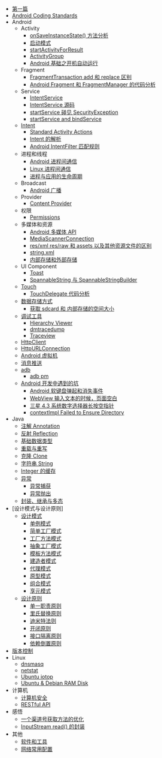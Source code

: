 * [第一篇](README.md)
* [Android Coding Standards](android/coding_standards.md)
* Android
   * Activity
       * [onSaveInstanceState() 方法分析](android/activity/onsaveinstancestate_method.md)
       * [启动模式](android/activity/launch_mode.md)
       * [startActivityForResult](android/start_activity_for_result.md)
	   * [ActivityGroup](android/activity_group.md)
	   * [Android 基础之开机自动运行](android/start_application_when_boot_completed.md)
   * Fragment
       * [FragmentTransaction add 和 replace 区别](android/fragment/fragmenttransaction_add_and_replace.md)
       * [Android Fragment 和 FragmentManager 的代码分析](android/fragment/fragment_and_fragmentmanager_code.md)
   * Service
       * [IntentService](android/service/intent_service.md)
       * [IntentService 源码](android/service/intent_service_code.md)
       * [startService 碰见 SecurityException](android/service/startservice_with_security_exception.md)
       * [startService and bindService](android/service/startservice_and_bindservice.md)
   * [Intent](android/intent/summary.md)
       * [Standard Activity Actions](android/intent/standard_activity_actions.md) 
       * [Intent 的解析](android/intent/intent.md)
	   * [Android IntentFilter 匹配规则](android/intent_filter_rules.md)
   * 进程和线程
       * [Android 进程间通信](android/process_and_thread/android_interprocess_communications.md)
       * [Linux 进程间通信](android/process_and_thread/linux_interprocess_communications.md)
       * [进程与应用的生命周期](android/process_and_thread/processes_and_application_life_cycle.md)
   * Broadcast
       * [Android 广播](android/broadcast/android_broadcast.md)
   * Provider
       * [Content Provider](android/provider/provider.md)
   * 权限
       * [Permissions](android/permission/all_permissions.md)
  * 多媒体和资源
       * [Android 多媒体 API](android/media/android_media_api.md)
       * [MediaScannerConnection](android/media/media_scanner_connection.md)
       * [res/xml res/raw 和 assets 以及其他资源文件的区别](android/resource/android_xml_raw_assets.md)
       * [string.xml](android/resource/string_resources.md)
       * [内部存储和外部存储](android/storage_internal_and_external.md)
   * UI Component
	   * [Toast](android/ui_component_toast.md)
       * [SpannableString 与 SpannableStringBuilder](android/textview/spannablestring_and_spannablestringbuilder.md)
   * [Touch](android/touch/summary.md)
       * [TouchDelegate 代码分析](android/touch/touch_delegate.md)
   * [数据存储方式](android/data_storage.md)
	   * [获取 sdcard 和 内部存储的空间大小](android/get_sdcard_and_innernal_storage_size.md)
   * [调试工具](android/debug_tools/summary.md)
	   * [Hierarchy Viewer](android/debug_tools/hierarchy_viewer.md)
	   * [dmtracedump](android/debug_tools/dmtracedump.md)
	   * [Traceview](android/debug_tools/traceview.md)
   * [HttpClient](android/http_client.md)
   * [HttpURLConnection](android/http_url_connection.md)
   * [Android 虚拟机](android/vm_art.md)
   * [消息推送](android/push_service.md)
   * [adb](android/adb.md)
       * [adb pm](android/android_adb_pm.md)
   * [Android 开发中遇到的坑](android/special_devices_bugs/summary.md)
       * [Android 软键盘弹起和消失事件](android/special_devices_bugs/callback_of_soft_keyboard_show_hidden_events.md)
       * [WebView 输入文本的时候，页面空白](android/special_devices_bugs/keyboard_hiding_edittext.md)
       * [三星 4.3 系统数字选择器长按空指针](android/special_devices_bugs/npe_on_number_picker_form_long_press_on_samsung_devices.md)
       * [contextImpl Failed to Ensure Directory](android/contextimpl_failed_to_ensure_directory.md)
* Java
   * [注解 Annotation](java/java_annotation.md)
   * [反射 Reflection](java/java_reflection.md)
   * [基础数据类型](java/basic_data_type.md)
   * [重载与重写](java/overloading_and_overriding.md)
   * [克隆 Clone](java/clone.md)
   * [字符串 String](java/string_summary.md)
   * [Integer 的缓存](java/integer_cache.md)
   * [异常](java/exception.md)
       * [异常捕获](java/exception_catch.md)
       * [异常抛出](java/exception_throw.md)
   * [封装、继承与多态](java/basic_features.md)
* [设计模式与设计原则]
   * [设计模式](pattern_and_principle/design_pattern/summary.md)
       * [单例模式](pattern_and_principle/design_pattern/1_singleton_pattern.md)
       * [简单工厂模式](pattern_and_principle/design_pattern/2_1_simple_factory_pattern.md)
       * [工厂方法模式](pattern_and_principle/design_pattern/2_2_factory_method_pattern.md)
       * [抽象工厂模式](pattern_and_principle/design_pattern/3_abstract_factory_pattern.md)
       * [模板方法模式](pattern_and_principle/design_pattern/4_template_method_pattern.md)
       * [建造者模式](pattern_and_principle/design_pattern/5_builder_pattern.md)
       * [代理模式](pattern_and_principle/design_pattern/6_proxy_pattern.md)
       * [原型模式](pattern_and_principle/design_pattern/7_prototype_pattern.md)
       * [组合模式](pattern_and_principle/design_pattern/8_composite_pattern.md)
       * [享元模式](pattern_and_principle/design_pattern/9_flyweight_pattern.md)
   * [设计原则](pattern_and_principle/design_principle/summary.md)
       * [单一职责原则](pattern_and_principle/design_principle/1_single_responsibility_principle.md)
       * [里氏替换原则](pattern_and_principle/design_principle/2_liskov_substitution_principle.md)
       * [迪米特法则](pattern_and_principle/design_principle/3_law_of_demeter.md)
       * [开闭原则](pattern_and_principle/design_principle/4_open_closed_principle.md)
       * [接口隔离原则](pattern_and_principle/design_principle/5_interface_segregation_principle.md)
       * [依赖倒置原则](pattern_and_principle/design_principle/6_dependence_inversion_principle.md)
* [版本控制](version_controll/summary.md)
* Linux
	* [dnsmasq](linux/dnsmasq.md)
	* [netstat](linux/netstat.md)
	* [Ubuntu iotop](linux/iotop.md)
	* [Ubuntu & Debian RAM Disk](linux/ubuntu_and_debian_ram_disk.md)
* 计算机
	* [计算机安全](computer/computer_security/computer_security_encryption.md)
	* [RESTful API](computer/restful_api.md)
* 感悟
    * [一个渠道号获取方法的优化](others/expression_a_channel_name_bug.md)
	* [InputStream read() 的封装](others/expression_io_readlong.md)
* 其他
    * [软件和工具](others/software_and_tools.md)
	* [网络常用配置](linux/networks_config.md)
	

